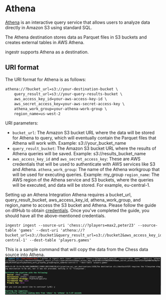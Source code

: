 # Athena
[Athena](https://aws.amazon.com/athena/) is an interactive query service that allows users to analyze data directly in Amazon S3 using standard SQL.

The Athena destination stores data as Parquet files in S3 buckets and creates external tables in AWS Athena.

ingestr supports Athena as a destination.

## URI format
The URI format for Athena is as follows:

```plaintext
athena://?bucket_url=s3://your-destination-bucket \
    query_result_url=s3://your-query-results-bucket \
    aws_access_key_id=your-aws-access-key-id \
    aws_secret_access_key=your-aws-secret-access-key \
    athena_work_group=your-athena-work-group \
    region_name=us-west-2
```
URI parameters:

- `bucket_url`: The Amazon S3 bucket URL where the data will be stored for Athena to query, which will eventually contain the Parquet files that Athena will work with. Example: s3://your_bucket_name
- `query_result_bucket`: The Amazon S3 bucket URL where the results of Athena queries will be saved. Example: s3://results_bucket_name
- `aws_access_key_id` and `aws_secret_access_key`: These are AWS credentials that will be used to authenticate with AWS services like S3 and Athena.
`athena_work_group`: The name of the Athena workgroup that will be used for executing queries. Example: my_group
`region_name`: The AWS region of the Athena service and S3 buckets, where the queries will be executed, and data will be stored. For example, eu-central-1.

Setting up an Athena Integration
Athena requires a bucket_url, query_result_bucket, aws_access_key_id, athena_work_group, and region_name to access the S3 bucket and Athena. Please follow the guide on dltHub to obtain [credentials](https://dlthub.com/docs/dlt-ecosystem/destinations/athena#2-setup-bucket-storage-and-athena-credentials). Once you've completed the guide, you should have all the above-mentioned credentials.

```
ingestr ingest --source-uri 'chess://?players=max2,peter23' --source-table 'games' --dest-uri 'athena://?bucket_url=s3://bucket1&query_result_url=s3://bucket2&aws_access_key_id=key123&aws_secret_access_key=secret123&athena_work_group=my_group&region_name=eu-central-1' --dest-table 'players.games'
```

This is a sample command that will copy the data from the Chess data source into Athena.
<img alt="athena_img" src="../media/athena.png" />
